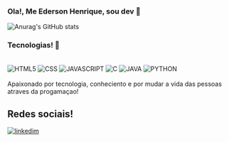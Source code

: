 ### Ola!, Me Ederson Henrique, sou dev 👋

![Anurag's GitHub stats](https://github-readme-stats.vercel.app/api?username=edersonhos&show_icons=true&theme=radical)

### Tecnologias! 🖤
<div style="inline_block"><br/>
  <img align="center" alt="HTML5" src="https://img.shields.io/badge/HTML5-E34F26?style=for-the-badge&logo=html5&logoColor=white" />
  <img align="center" alt="CSS" src="https://img.shields.io/badge/CSS3-1572B6?style=for-the-badge&logo=css3&logoColor=white" />
  <img align="center" alt="JAVASCRIPT" src="https://img.shields.io/badge/JavaScript-323330?style=for-the-badge&logo=javascript&logoColor=F7DF1E" />
  <img align="center" alt="C" src="https://img.shields.io/badge/c-%2300599C.svg?style=for-the-badge&logo=c&logoColor=white" />
  <img align="center" alt="JAVA" src="https://img.shields.io/badge/java-%23ED8B00.svg?style=for-the-badge&logo=openjdk&logoColor=white" />
  <img align="center" alt="PYTHON" src="https://img.shields.io/badge/python-3670A0?style=for-the-badge&logo=python&logoColor=ffdd54" />
</div>
  <br/>
  Apaixonado por tecnologia, conheciento e por mudar a vida das pessoas atraves da progamaçao!  
  
## Redes sociais!
[![linkedim](https://img.shields.io/badge/LinkedIn-0077B5?style=for-the-badge&logo=linkedin&logoColor=white/)](https://www.linkedin.com/in/ederson-henrique-70b645262/)
